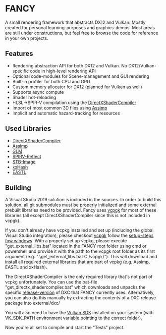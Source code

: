 # FANCY

A small rendering framework that abstracts DX12 and Vulkan.
Mostly created for personal learning-purposes and graphics-demos. Most areas are still under constructions, but feel free to browse the code for reference in your own projects.

## Features
* Rendering abstraction API for both DX12 and Vulkan. No DX12/Vulkan-specific code in high-level rendering API
* Optional code-modules for Scene-management and GUI rendering
* Built-in profiler for both CPU and GPU
* Custom memory allocator for DX12 (planned for Vulkan as well)
* Supports async compute
* Shader hot-reloading
* HLSL->SPIR-V compilation using the [DirectXShaderCompiler](https://github.com/microsoft/DirectXShaderCompiler)
* Import of most common 3D files using [Assimp](https://github.com/assimp/assimp)
* Implicit and automatic hazard-tracking for resources

## Used Libraries
* [DirectXShaderCompiler](https://github.com/microsoft/DirectXShaderCompiler)
* [Assimp](https://github.com/assimp/assimp)
* [GLM](https://github.com/g-truc/glm)
* [SPIRV-Reflect](https://github.com/chaoticbob/SPIRV-Reflect)
* [STB-Image](https://github.com/nothings/stb)
* [xxHash](https://github.com/Cyan4973/xxHash)
* [EASTL](https://github.com/electronicarts/EASTL)

## Building
A Visual Studio 2019 solution is included in the sources. In order to build this solution, all git submodules must be properly initialized and some external prebuilt libraries need to be provided. Fancy uses [vcpgk](https://github.com/microsoft/vcpkg) for most of these libraries (all except DirectXShaderCompiler since this is not included in vcpgk).

If you don't already have vcpkg installed and set up (including the global Visual Studio integration), please checkout [vcpgk](https://github.com/microsoft/vcpkg) follow the [setup-steps fow windows](https://github.com/microsoft/vcpkg#quick-start-windows).
With a properly set up vcpkg, please execute "get_external_libs.bat" located in the FANCY root folder using cmd or powershell and provide it with the path to the vcpgk root folder as its first argument (e.g. ".\get_external_libs.bat C:/vcpgk/"). This will download and install all required external libraries that are part of vcpkg (e.g. Assimp, EASTL and xxHash).

The DirectXShaderCompiler is the only required library that's not part of vcpkg unfortunately. You can use the bat-file "get_directx_shadercompiler.bat" which downloads and unpacks the specific [release-version](https://github.com/microsoft/DirectXShaderCompiler/releases) of DXC that FANCY currently uses. Alternatively, you can also do this manually by extracting the contents of a DXC release package into external/dxc/

You will also need to have the [Vulkan SDK](https://www.lunarg.com/vulkan-sdk/) installed on your system (with VK_SDK_PATH environment variable pointing to the correct folder).

Now you're all set to compile and start the "Tests" project.


